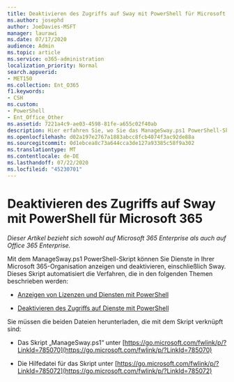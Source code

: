 ```yaml
---
title: Deaktivieren des Zugriffs auf Sway mit PowerShell für Microsoft 365
ms.author: josephd
author: JoeDavies-MSFT
manager: laurawi
ms.date: 07/17/2020
audience: Admin
ms.topic: article
ms.service: o365-administration
localization_priority: Normal
search.appverid:
- MET150
ms.collection: Ent_O365
f1.keywords:
- CSH
ms.custom:
- PowerShell
- Ent_Office_Other
ms.assetid: 7221a4c9-ae03-4598-81fe-a655c02f40ab
description: Hier erfahren Sie, wo Sie das ManageSway.ps1 PowerShell-Skript herunterladen können, mit dem Sie den Zugriff auf Sway in Ihrer Microsoft 365-Organisation deaktivieren können.
ms.openlocfilehash: d02a197e2767a1883abcc8fcb4074f3ac92de88a
ms.sourcegitcommit: 0d1ebcea8c73a644cca3de127a93385c58f9a302
ms.translationtype: MT
ms.contentlocale: de-DE
ms.lasthandoff: 07/22/2020
ms.locfileid: "45230701"
---
```

# <a name="disable-access-to-sway-with-powershell-for-microsoft-365"></a>Deaktivieren des Zugriffs auf Sway mit PowerShell für Microsoft 365

*Dieser Artikel bezieht sich sowohl auf Microsoft 365 Enterprise als auch auf Office 365 Enterprise.*

Mit dem ManageSway.ps1 PowerShell-Skript können Sie Dienste in Ihrer Microsoft 365-Organisation anzeigen und deaktivieren, einschließlich Sway. Dieses Skript automatisiert die Verfahren, die in den folgenden Themen beschrieben werden:
  
- [Anzeigen von Lizenzen und Diensten mit PowerShell](view-licenses-and-services-with-office-365-powershell.md)
    
- [Deaktivieren des Zugriffs auf Dienste mit PowerShell](disable-access-to-services-with-office-365-powershell.md)
    
Sie müssen die beiden Dateien herunterladen, die mit dem Skript verknüpft sind:
  
- Das Skript „ManageSway.ps1“ unter [https://go.microsoft.com/fwlink/p/?LinkId=785070](https://go.microsoft.com/fwlink/p/?LinkId=785070)
    
- Die Hilfedatei für das Skript unter [https://go.microsoft.com/fwlink/p/?LinkId=785072](https://go.microsoft.com/fwlink/p/?LinkId=785072)
    

